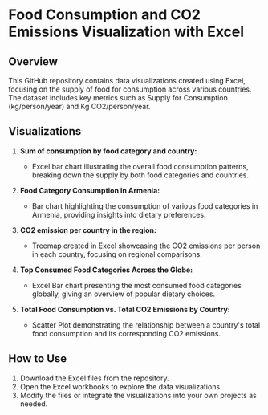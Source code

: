 # Food Consumption and CO2 Emissions Visualization with Excel

## Overview
This GitHub repository contains data visualizations created using Excel, focusing on the supply of food for consumption across various countries. The dataset includes key metrics such as Supply for Consumption (kg/person/year) and Kg CO2/person/year.

## Visualizations
1. **Sum of consumption by food category and country:**
   - Excel bar chart illustrating the overall food consumption patterns, breaking down the supply by both food categories and countries.

2. **Food Category Consumption in Armenia:**
   - Bar chart highlighting the consumption of various food categories in Armenia, providing insights into dietary preferences.

3. **CO2 emission per country in the region:**
   - Treemap created in Excel showcasing the CO2 emissions per person in each country, focusing on regional comparisons.

4. **Top Consumed Food Categories Across the Globe:**
   - Excel Bar chart presenting the most consumed food categories globally, giving an overview of popular dietary choices.

5. **Total Food Consumption vs. Total CO2 Emissions by Country:**
   - Scatter Plot demonstrating the relationship between a country's total food consumption and its corresponding CO2 emissions.

## How to Use
1. Download the Excel files from the repository.
2. Open the Excel workbooks to explore the data visualizations.
3. Modify the files or integrate the visualizations into your own projects as needed.
